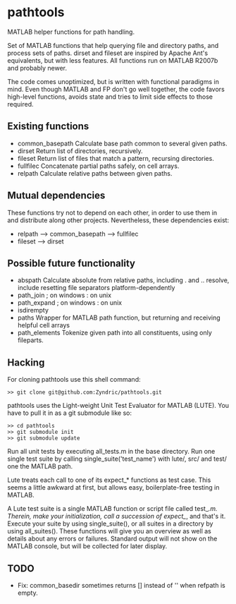 pathtools
=========

MATLAB helper functions for path handling.

Set of MATLAB functions that help querying file and directory paths, and
process sets of paths. dirset and fileset are inspired by Apache Ant's
equivalents, but with less features. All functions run on MATLAB R2007b and
probably newer.

The code comes unoptimized, but is written with functional paradigms in mind.
Even though MATLAB and FP don't go well together, the code favors high-level
functions, avoids state and tries to limit side effects to those required.


Existing functions
------------------

- common_basepath Calculate base path common to several given paths.
- dirset          Return list of directories, recursively.
- fileset         Return list of files that match a pattern, recursing directories.
- fullfilec       Concatenate partial paths safely, on cell arrays.
- relpath         Calculate relative paths between given paths.


Mutual dependencies
-------------------

These functions try not to depend on each other, in order to use them in and
distribute along other projects. Nevertheless, these dependencies exist:

- relpath --> common_basepath --> fullfilec
- fileset --> dirset


Possible future functionality
-----------------------------

- abspath     Calculate absolute from relative paths, including . and .. resolve, include resetting file separators platform-dependently
- path_join   ; on windows : on unix
- path_expand ; on windows : on unix
- isdirempty
- paths       Wrapper for MATLAB path function, but returning and receiving helpful cell arrays
- path_elements Tokenize given path into all constituents, using only fileparts.


Hacking
-------

For cloning pathtools use this shell command:

    >> git clone git@github.com:Zyndric/pathtools.git

pathtools uses the Light-weight Unit Test Evaluator for MATLAB (LUTE). You have
to pull it in as a git submodule like so:

    >> cd pathtools
    >> git submodule init
    >> git submodule update

Run all unit tests by executing all_tests.m in the base directory. Run one
single test suite by calling single_suite('test_name') with lute/, src/ and
test/ one the MATLAB path.

Lute treats each call to one of its expect_* functions as test case. This seems
a little awkward at first, but allows easy, boilerplate-free testing in MATLAB.

A Lute test suite is a single MATLAB function or script file called test_*.m.
Therein, make your initialization, call a succession of expect_*, and that's it.
Execute your suite by using single_suite(), or all suites in a directory by
using all_suites(). These functions will give you an overview as well as details
about any errors or failures. Standard output will not show on the MATLAB
console, but will be collected for later display.



TODO
----

- Fix: common_basedir sometimes returns [] instead of '' when refpath is empty.
